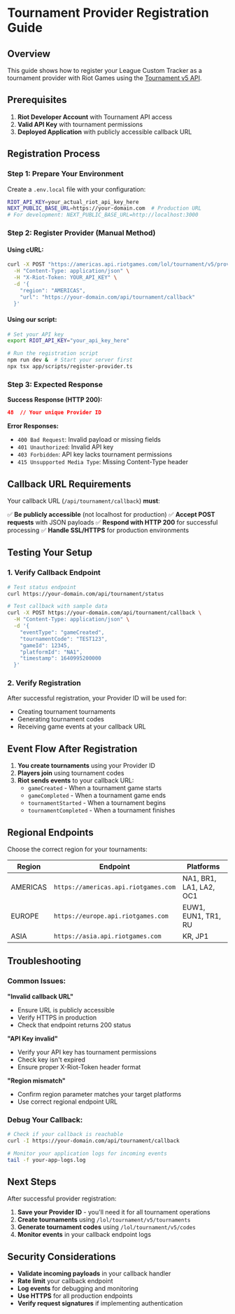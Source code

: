 # Tournament Provider Registration Guide

## Overview

This guide shows how to register your League Custom Tracker as a tournament provider with Riot Games using the [Tournament v5 API](https://developer.riotgames.com/apis#tournament-v5/POST_registerProviderData).

## Prerequisites

1. **Riot Developer Account** with Tournament API access
2. **Valid API Key** with tournament permissions
3. **Deployed Application** with publicly accessible callback URL

## Registration Process

### Step 1: Prepare Your Environment

Create a `.env.local` file with your configuration:

```bash
RIOT_API_KEY=your_actual_riot_api_key_here
NEXT_PUBLIC_BASE_URL=https://your-domain.com  # Production URL
# For development: NEXT_PUBLIC_BASE_URL=http://localhost:3000
```

### Step 2: Register Provider (Manual Method)

#### Using cURL:

```bash
curl -X POST "https://americas.api.riotgames.com/lol/tournament/v5/providers" \
  -H "Content-Type: application/json" \
  -H "X-Riot-Token: YOUR_API_KEY" \
  -d '{
    "region": "AMERICAS",
    "url": "https://your-domain.com/api/tournament/callback"
  }'
```

#### Using our script:

```bash
# Set your API key
export RIOT_API_KEY="your_api_key_here"

# Run the registration script
npm run dev &  # Start your server first
npx tsx app/scripts/register-provider.ts
```

### Step 3: Expected Response

**Success Response (HTTP 200):**
```json
48  // Your unique Provider ID
```

**Error Responses:**
- `400 Bad Request`: Invalid payload or missing fields
- `401 Unauthorized`: Invalid API key
- `403 Forbidden`: API key lacks tournament permissions
- `415 Unsupported Media Type`: Missing Content-Type header

## Callback URL Requirements

Your callback URL (`/api/tournament/callback`) **must**:

✅ **Be publicly accessible** (not localhost for production)
✅ **Accept POST requests** with JSON payloads
✅ **Respond with HTTP 200** for successful processing
✅ **Handle SSL/HTTPS** for production environments

## Testing Your Setup

### 1. Verify Callback Endpoint

```bash
# Test status endpoint
curl https://your-domain.com/api/tournament/status

# Test callback with sample data
curl -X POST https://your-domain.com/api/tournament/callback \
  -H "Content-Type: application/json" \
  -d '{
    "eventType": "gameCreated",
    "tournamentCode": "TEST123",
    "gameId": 12345,
    "platformId": "NA1",
    "timestamp": 1640995200000
  }'
```

### 2. Verify Registration

After successful registration, your Provider ID will be used for:
- Creating tournament tournaments
- Generating tournament codes
- Receiving game events at your callback URL

## Event Flow After Registration

1. **You create tournaments** using your Provider ID
2. **Players join** using tournament codes
3. **Riot sends events** to your callback URL:
   - `gameCreated` - When a tournament game starts
   - `gameCompleted` - When a tournament game ends
   - `tournamentStarted` - When a tournament begins
   - `tournamentCompleted` - When a tournament finishes

## Regional Endpoints

Choose the correct region for your tournaments:

| Region | Endpoint | Platforms |
|--------|----------|-----------|
| AMERICAS | `https://americas.api.riotgames.com` | NA1, BR1, LA1, LA2, OC1 |
| EUROPE | `https://europe.api.riotgames.com` | EUW1, EUN1, TR1, RU |
| ASIA | `https://asia.api.riotgames.com` | KR, JP1 |

## Troubleshooting

### Common Issues:

**"Invalid callback URL"**
- Ensure URL is publicly accessible
- Verify HTTPS in production
- Check that endpoint returns 200 status

**"API Key invalid"** 
- Verify your API key has tournament permissions
- Check key isn't expired
- Ensure proper X-Riot-Token header format

**"Region mismatch"**
- Confirm region parameter matches your target platforms
- Use correct regional endpoint URL

### Debug Your Callback:

```bash
# Check if your callback is reachable
curl -I https://your-domain.com/api/tournament/callback

# Monitor your application logs for incoming events
tail -f your-app-logs.log
```

## Next Steps

After successful provider registration:

1. **Save your Provider ID** - you'll need it for all tournament operations
2. **Create tournaments** using `/lol/tournament/v5/tournaments`
3. **Generate tournament codes** using `/lol/tournament/v5/codes`
4. **Monitor events** in your callback endpoint logs

## Security Considerations

- **Validate incoming payloads** in your callback handler
- **Rate limit** your callback endpoint
- **Log events** for debugging and monitoring
- **Use HTTPS** for all production endpoints
- **Verify request signatures** if implementing authentication 
